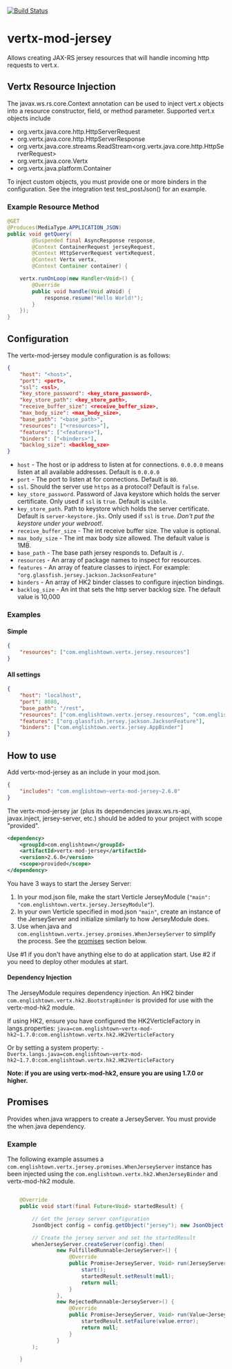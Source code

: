 [![Build Status](https://travis-ci.org/englishtown/vertx-mod-jersey.png)](https://travis-ci.org/englishtown/vertx-mod-jersey)

# vertx-mod-jersey

Allows creating JAX-RS jersey resources that will handle incoming http requests to vert.x.


## Vertx Resource Injection

The javax.ws.rs.core.Context annotation can be used to inject vert.x objects into a resource constructor, field,
or method parameter.  Supported vert.x objects include
* org.vertx.java.core.http.HttpServerRequest
* org.vertx.java.core.http.HttpServerResponse
* org.vertx.java.core.streams.ReadStream<org.vertx.java.core.http.HttpServerRequest>
* org.vertx.java.core.Vertx
* org.vertx.java.platform.Container

To inject custom objects, you must provide one or more binders in the configuration.  See the integration test test_postJson() for an example.


### Example Resource Method
```java
@GET
@Produces(MediaType.APPLICATION_JSON)
public void getQuery(
        @Suspended final AsyncResponse response,
        @Context ContainerRequest jerseyRequest,
        @Context HttpServerRequest vertxRequest,
        @Context Vertx vertx,
        @Context Container container) {

    vertx.runOnLoop(new Handler<Void>() {
        @Override
        public void handle(Void aVoid) {
            response.resume("Hello World!");
        }
    });
}
```

## Configuration

The vertx-mod-jersey module configuration is as follows:

```json
{
    "host": "<host>",
    "port": <port>,
    "ssl": <ssl>,
    "key_store_password": <key_store_password>,
    "key_store_path": <key_store_path>,
    "receive_buffer_size": <receive_buffer_size>,
    "max_body_size": <max_body_size>,
    "base_path": "<base_path>",
    "resources": ["<resources>"],
    "features": ["<features>"],
    "binders": ["<binders>"],
    "backlog_size": <backlog_sze>
}
````

* `host` - The host or ip address to listen at for connections. `0.0.0.0` means listen at all available addresses.
Default is `0.0.0.0`
* `port` -  The port to listen at for connections. Default is `80`.
* `ssl`. Should the server use `https` as a protocol? Default is `false`.
* `key_store_password`. Password of Java keystore which holds the server certificate. Only used if `ssl` is `true`. Default is `wibble`.
* `key_store_path`. Path to keystore which holds the server certificate. Default is `server-keystore.jks`. Only used if `ssl` is `true`. *Don't put the keystore under your webroot!*.
* `receive_buffer_size` - The int receive buffer size.  The value is optional.
* `max_body_size` - The int max body size allowed.  The default value is 1MB.
* `base_path` - The base path jersey responds to.  Default is `/`.
* `resources` - An array of package names to inspect for resources.
* `features` - An array of feature classes to inject.  For example: `"org.glassfish.jersey.jackson.JacksonFeature"`
* `binders` - An array of HK2 binder classes to configure injection bindings.
* `backlog_size` - An int that sets the http server backlog size.  The default value is 10,000

### Examples
#### Simple

```json
{
    "resources": ["com.englishtown.vertx.jersey.resources"]
}
```

#### All settings

```json
{
    "host": "localhost",
    "port": 8080,
    "base_path": "/rest",
    "resources": ["com.englishtown.vertx.jersey.resources", "com.englishtown.vertx.jersey.resources2"],
    "features": ["org.glassfish.jersey.jackson.JacksonFeature"],
    "binders": ["com.englishtown.vertx.jersey.AppBinder"]
}
```

## How to use

Add vertx-mod-jersey as an include in your mod.json.

```json
{
    "includes": "com.englishtown~vertx-mod-jersey~2.6.0"
}
```

The vertx-mod-jersey jar (plus its dependencies javax.ws.rs-api, javax.inject, jersey-server, etc.) should be added to your project with scope "provided".

```xml
<dependency>
    <groupId>com.englishtown</groupId>
    <artifactId>vertx-mod-jersey</artifactId>
    <version>2.6.0</version>
    <scope>provided</scope>
</dependency>
```

You have 3 ways to start the Jersey Server:

1. In your mod.json file, make the start Verticle JerseyModule (`"main": "com.englishtown.vertx.jersey.JerseyModule"`).
2. In your own Verticle specified in mod.json `"main"`, create an instance of the JerseyServer and initialize similarly to how JerseyModule does.
3. Use when.java and `com.englishtown.vertx.jersey.promises.WhenJerseyServer` to simplify the process.  See the [promises](#promises) section below.


Use #1 if you don't have anything else to do at application start.  Use #2 if you need to deploy other modules at start.

#### Dependency Injection
The JerseyModule requires dependency injection.  An HK2 binder `com.englishtown.vertx.hk2.BootstrapBinder` is provided for use with the vertx-mod-hk2 module.

If using HK2, ensure you have configured the HK2VerticleFactory in langs.properties:
`java=com.englishtown~vertx-mod-hk2~1.7.0:com.englishtown.vertx.hk2.HK2VerticleFactory`

Or by setting a system property:
`-Dvertx.langs.java=com.englishtown~vertx-mod-hk2~1.7.0:com.englishtown.vertx.hk2.HK2VerticleFactory`

__Note: if you are using vertx-mod-hk2, ensure you are using 1.7.0 or higher.__


## Promises

Provides when.java wrappers to create a JerseyServer.  You must provide the when.java dependency.

### Example

The following example assumes a `com.englishtown.vertx.jersey.promises.WhenJerseyServer` instance has been injected using the `com.englishtown.vertx.hk2.WhenJerseyBinder` and vertx-mod-hk2 module.

```java

    @Override
    public void start(final Future<Void> startedResult) {

        // Get the jersey server configuration
        JsonObject config = config.getObject("jersey"); new JsonObject()

        // Create the jersey server and set the startedResult
        whenJerseyServer.createServer(config).then(
                new FulfilledRunnable<JerseyServer>() {
                    @Override
                    public Promise<JerseyServer, Void> run(JerseyServer value) {
                        start();
                        startedResult.setResult(null);
                        return null;
                    }
                },
                new RejectedRunnable<JerseyServer>() {
                    @Override
                    public Promise<JerseyServer, Void> run(Value<JerseyServer> value) {
                        startedResult.setFailure(value.error);
                        return null;
                    }
                }
        );

    }

```
